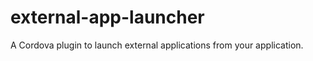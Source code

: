 external-app-launcher
=====================

A Cordova plugin to launch external applications from your application.
